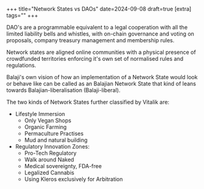 +++
title="Network States vs DAOs"
date=2024-09-08
draft=true
[extra]
tags=""
+++

DAO's are a programmable equivalent to a legal cooperation with all the limited
liability bells and whistles, with on-chain governance and voting on proposals,
company treasury management and membership rules.

Network states are aligned online communities with a physical presence 
of crowdfunded territories enforcing it's own set of normalised rules and regulations.

Balaji's own vision of how an implementation of a Network State would look or
behave like can be called as an Balajian Network State that kind of leans
towards Balajian-liberalisation (Balaji-liberal). 

The two kinds of Network States further classified by Vitalik are:
* Lifestyle Immersion
  * Only Vegan Shops
  * Organic Farming
  * Permaculture Practises
  * Mud and natural building
* Regulatory Innovation Zones:
  * Pro-Tech Regulatory
  * Walk around Naked
  * Medical sovereignty, FDA-free
  * Legalized Cannabis
  * Using Kleros exclusively for Arbitration

<!-- more -->
